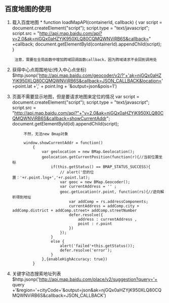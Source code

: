 ## 百度地图的使用


1. 载入百度地图
		* function loadMapAPI(containerId, callback) {
            var script = document.createElement("script");
            script.type = "text/javascript";
            script.src = "http://api.map.baidu.com/api?v=2.0&ak=njGQx0aHZYjK950XLQ80CQMQWNViRB6S&callback=" +callback;
            document.getElementById(containerId).appendChild(script);
        }

		注意，需要在全局函数中增加跨域回调函数callback，因为跨域请求不会回到调用处
2. 获得中心点周围地址(传入中心点坐标)
		$http.jsonp('http://api.map.baidu.com/geocoder/v2/?'+'ak=njGQx0aHZYjK950XLQ80CQMQWNViRB6S&callback=JSON_CALLBACK&location=' +point.lat +',' + point.lng + '&output=json&pois=1')
3. 页面不需要显示地图，但是要请求地图来定位的情况
		    var script = document.createElement("script");
            script.type = "text/javascript";
            script.src = "http://api.map.baidu.com/api?"+"v=2.0&ak=njGQx0aHZYjK950XLQ80CQMQWNViRB6S&callback=showCurrentAddr";
            document.getElementById(id).appendChild(script);

			不然，无法new Bmap对象

			window.showCurrentAddr = function()
        	    {
                    var geolocation = new BMap.Geolocation();
                    geolocation.getCurrentPosition(function(r){//当前位置坐标
                        if(this.getStatus() == BMAP_STATUS_SUCCESS){
                            // alert('您的位置：'+r.point.lng+','+r.point.lat);
                            var geoc = new BMap.Geocoder();
                            var currentAddress = '' ;
                            geoc.getLocation(r.point, function(rs){//逆向解析得到地址
                                var addComp = rs.addressComponents;
                                currentAddress = addComp.city + addComp.district + addComp.street+ addComp.streetNumber
                                defer.resolve({
                                    address : currentAddress ,
                                    point : r.point
                                })
                            });
                        }
                        else {
                            alert('failed'+this.getStatus());
                            defer.resolve('error');
                        }
                    },{enableHighAccuracy: true})
                }
4. 关键字动态搜索地址列表
		$http.jsonp('http://api.map.baidu.com/place/v2/suggestion?query='+ query
		+'&region='+cityCode+'&output=json&ak=njGQx0aHZYjK950XLQ80CQMQWNViRB6S&callback=JSON_CALLBACK')